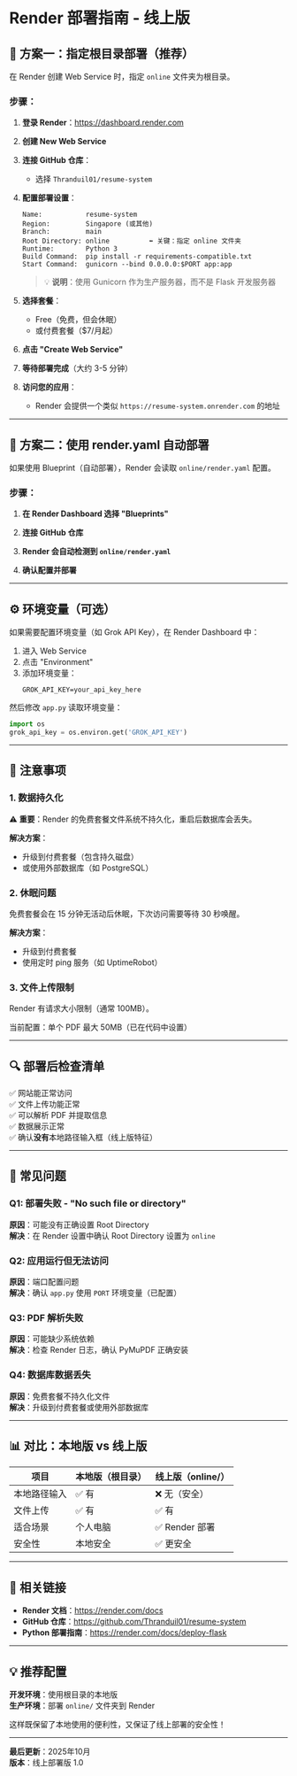 # Render 部署指南 - 线上版

## 🚀 方案一：指定根目录部署（推荐）

在 Render 创建 Web Service 时，指定 `online` 文件夹为根目录。

### 步骤：

1. **登录 Render**：https://dashboard.render.com

2. **创建 New Web Service**

3. **连接 GitHub 仓库**：
   - 选择 `Thranduil01/resume-system`

4. **配置部署设置**：
   ```
   Name:           resume-system
   Region:         Singapore (或其他)
   Branch:         main
   Root Directory: online          ⬅️ 关键：指定 online 文件夹
   Runtime:        Python 3
   Build Command:  pip install -r requirements-compatible.txt
   Start Command:  gunicorn --bind 0.0.0.0:$PORT app:app
   ```
   
   > 💡 **说明**：使用 Gunicorn 作为生产服务器，而不是 Flask 开发服务器

5. **选择套餐**：
   - Free（免费，但会休眠）
   - 或付费套餐（$7/月起）

6. **点击 "Create Web Service"**

7. **等待部署完成**（大约 3-5 分钟）

8. **访问您的应用**：
   - Render 会提供一个类似 `https://resume-system.onrender.com` 的地址

---

## 🔧 方案二：使用 render.yaml 自动部署

如果使用 Blueprint（自动部署），Render 会读取 `online/render.yaml` 配置。

### 步骤：

1. **在 Render Dashboard 选择 "Blueprints"**

2. **连接 GitHub 仓库**

3. **Render 会自动检测到 `online/render.yaml`**

4. **确认配置并部署**

---

## ⚙️ 环境变量（可选）

如果需要配置环境变量（如 Grok API Key），在 Render Dashboard 中：

1. 进入 Web Service
2. 点击 "Environment"
3. 添加环境变量：
   ```
   GROK_API_KEY=your_api_key_here
   ```

然后修改 `app.py` 读取环境变量：
```python
import os
grok_api_key = os.environ.get('GROK_API_KEY')
```

---

## 📝 注意事项

### 1. 数据持久化
⚠️ **重要**：Render 的免费套餐文件系统不持久化，重启后数据库会丢失。

**解决方案**：
- 升级到付费套餐（包含持久磁盘）
- 或使用外部数据库（如 PostgreSQL）

### 2. 休眠问题
免费套餐会在 15 分钟无活动后休眠，下次访问需要等待 30 秒唤醒。

**解决方案**：
- 升级到付费套餐
- 使用定时 ping 服务（如 UptimeRobot）

### 3. 文件上传限制
Render 有请求大小限制（通常 100MB）。

当前配置：单个 PDF 最大 50MB（已在代码中设置）

---

## 🔍 部署后检查清单

✅ 网站能正常访问  
✅ 文件上传功能正常  
✅ 可以解析 PDF 并提取信息  
✅ 数据展示正常  
✅ 确认**没有**本地路径输入框（线上版特征）  

---

## 🐛 常见问题

### Q1: 部署失败 - "No such file or directory"
**原因**：可能没有正确设置 Root Directory  
**解决**：在 Render 设置中确认 Root Directory 设置为 `online`

### Q2: 应用运行但无法访问
**原因**：端口配置问题  
**解决**：确认 `app.py` 使用 `PORT` 环境变量（已配置）

### Q3: PDF 解析失败
**原因**：可能缺少系统依赖  
**解决**：检查 Render 日志，确认 PyMuPDF 正确安装

### Q4: 数据库数据丢失
**原因**：免费套餐不持久化文件  
**解决**：升级到付费套餐或使用外部数据库

---

## 📊 对比：本地版 vs 线上版

| 项目 | 本地版（根目录） | 线上版（online/） |
|------|-----------------|------------------|
| 本地路径输入 | ✅ 有 | ❌ 无（安全） |
| 文件上传 | ✅ 有 | ✅ 有 |
| 适合场景 | 个人电脑 | ✅ Render 部署 |
| 安全性 | 本地安全 | ✅ 更安全 |

---

## 🔗 相关链接

- **Render 文档**：https://render.com/docs
- **GitHub 仓库**：https://github.com/Thranduil01/resume-system
- **Python 部署指南**：https://render.com/docs/deploy-flask

---

## 💡 推荐配置

**开发环境**：使用根目录的本地版  
**生产环境**：部署 `online/` 文件夹到 Render  

这样既保留了本地使用的便利性，又保证了线上部署的安全性！

---

**最后更新**：2025年10月  
**版本**：线上部署版 1.0


